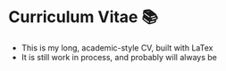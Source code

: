 # Curriculum Vitae :books:

- This is my long, academic-style CV, built with LaTex
- It is still work in process, and probably will always be

